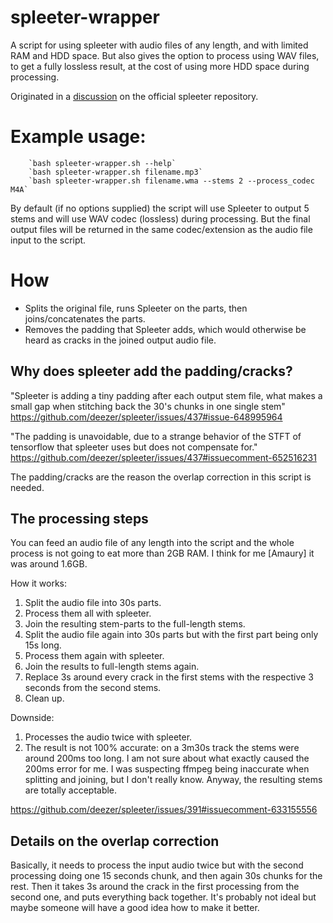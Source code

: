 # spleeter-wrapper

A script for using spleeter with audio files of any length, and with limited RAM and HDD space.
But also gives the option to process using WAV files, to get a fully lossless result, at the cost of using more HDD space during processing.

Originated in a [discussion](https://github.com/deezer/spleeter/issues/437#issuecomment-652807569) on the official spleeter repository.

# Example usage:

        `bash spleeter-wrapper.sh --help`
        `bash spleeter-wrapper.sh filename.mp3`
        `bash spleeter-wrapper.sh filename.wma --stems 2 --process_codec M4A`

By default (if no options supplied) the script will use Spleeter to output
5 stems and will use WAV codec (lossless) during processing.
But the final output files will be returned in the same codec/extension
as the audio file input to the script.

# How

- Splits the original file, runs Spleeter on the parts, then joins/concatenates the parts.
- Removes the padding that Spleeter adds, which would otherwise be heard as cracks in the joined output audio file.

## Why does spleeter add the padding/cracks?

"Spleeter is adding a tiny padding after each output stem file,
what makes a small gap when stitching back the 30's chunks in one single stem"
https://github.com/deezer/spleeter/issues/437#issue-648995964

"The padding is unavoidable, due to a strange behavior of the STFT of tensorflow
that spleeter uses but does not compensate for."
https://github.com/deezer/spleeter/issues/437#issuecomment-652516231

The padding/cracks are the reason the overlap correction in this script is needed.

## The processing steps

You can feed an audio file of any length into the script and the whole process
is not going to eat more than 2GB RAM. I think for me [Amaury] it was around 1.6GB.

How it works:

  1. Split the audio file into 30s parts.
  2. Process them all with spleeter.
  3. Join the resulting stem-parts to the full-length stems.
  4. Split the audio file again into 30s parts but with the first part being only 15s long.
  5. Process them again with spleeter.
  6. Join the results to full-length stems again.
  7. Replace 3s around every crack in the first stems with the respective 3 seconds from the second stems.
  8. Clean up.

Downside:

  1. Processes the audio twice with spleeter.
  2. The result is not 100% accurate: on a 3m30s track the stems were around 200ms too long.
      I am not sure about what exactly caused the 200ms error for me. I was suspecting ffmpeg being inaccurate
      when splitting and joining, but I don't really know. Anyway, the resulting stems are totally acceptable.

https://github.com/deezer/spleeter/issues/391#issuecomment-633155556

## Details on the overlap correction

Basically, it needs to process the input audio twice but with the
second processing doing one 15 seconds chunk, and then again 30s
chunks for the rest. Then it takes 3s around the crack in the first
processing from the second one, and puts everything back together.
It's probably not ideal but maybe someone will have a good idea how
to make it better.